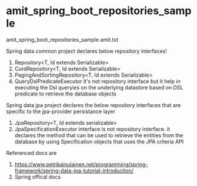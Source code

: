 # amit_spring_boot_repositories_sample
amit_spring_boot_repositories_sample
amit.txt


Spring data common project declares below repository interfaces!
  1. Repository<T, Id extends Serializable>
  2. CurdRepository<T, Id extends Serializable>
  3. PagingAndSortingRepository<T, Id extends Serializable>
  4. QueryDslPredicateExecutor<T>  it's not repository interface but it help in executing the Dsl queryies on the underlying datastore based on DSL predicate to retrieve the database objects


Spring data jpa project declares the below repository interfaces that are specific to the jpa-provider persistance layer
  1. JpaRepository<T, Id extends serializable>
  2. JpaSpecificationExecutor<T> interface is not repository interface. it declares the method that can be used to retrieve the entities from the database by using Specification<T> objects that uses the JPA criteria API

Referenced docs are
1. https://www.petrikainulainen.net/programming/spring-framework/spring-data-jpa-tutorial-introduction/
2. Spring offical docs
